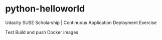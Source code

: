 # python-helloworld
Udacity SUSE Scholarship | Continuous Application Deployment Exercise

Test Build and push Docker images
